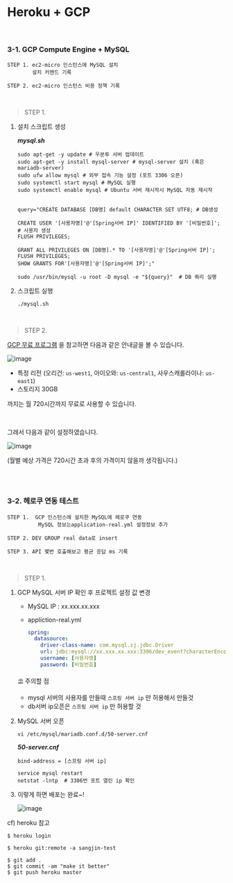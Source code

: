 # Heroku + GCP

<br />

### 3-1. GCP Compute Engine + MySQL

```
STEP 1. ec2-micro 인스턴스에 MySQL 설치
        설치 커멘드 기록

STEP 2. ec2-micro 인스턴스 비용 정책 기록
```

<br />

> STEP 1.

1. 설치 스크립트 생성

   ***mysql.sh***

   ```shell
   sudo apt-get -y update # 우분투 서버 업데이트
   sudo apt-get -y install mysql-server # mysql-server 설치 (혹은 mariadb-server)
   sudo ufw allow mysql # 외부 접속 기능 설정 (포트 3306 오픈)
   sudo systemctl start mysql # MySQL 실행
   sudo systemctl enable mysql # Ubuntu 서버 재시작시 MySQL 자동 재시작
   
   
   query="CREATE DATABASE [DB명] default CHARACTER SET UTF8; # DB생성
   
   CREATE USER '[사용자명]'@'[Spring서버 IP]' IDENTIFIED BY '[비밀번호]'; # 사용자 생성
   FLUSH PRIVILEGES;
   
   GRANT ALL PRIVILEGES ON [DB명].* TO '[사용자명]'@'[Spring서버 IP]';
   FLUSH PRIVILEGES;
   SHOW GRANTS FOR'[사용자명]'@'[Spring서버 IP]';"
   
   sudo /usr/bin/mysql -u root -D mysql -e "${query}"  # DB 쿼리 실행
   ```

2. 스크립트 실행

   ```shell
   ./mysql.sh
   ```

<br />



> STEP 2.

<a href="https://cloud.google.com/free/docs/gcp-free-tier?hl=ko&_ga=2.142668413.-979674017.1638945935#free-tier-usage-limits" target="_blank">GCP 무료 프로그램</a> 을 참고하면 다음과 같은 안내글을 볼 수 있습니다.



![image](https://user-images.githubusercontent.com/42775225/145178387-676668c5-7c7d-409e-bca5-6ff699d670d5.png)

- 특정 리전 (오리건: `us-west1`, 아이오와: `us-central1`, 사우스캐롤라이나: `us-east1`)
- 스토리지 30GB

까지는 월 720시간까지 무료로 사용할 수 있습니다.

<br />

그래서 다음과 같이 설정하였습니다.

![image](https://user-images.githubusercontent.com/42775225/145178421-0dbd7bb6-57e3-411c-9e4f-148548641e68.png)



(월별 예상 가격은 720시간 초과 후의 가격이지 않을까 생각됩니다.)



<br />
<br />

### 3-2. 헤로쿠 연동 테스트

```text
STEP 1.  GCP 인스턴스에 설치한 MySQL에 헤로쿠 연동
          MySQL 정보는application-real.yml 설정정보 추가

STEP 2. DEV GROUP real data로 insert

STEP 3. API 몇번 호출해보고 평균 응답 ms 기록
```

<br />

> STEP 1.

1. GCP MySQL 서버 IP 확인 후 프로젝트 설정 값 변경

   - MySQL IP : xx.xxx.xx.xxx

   - appliction-real.yml

     ```yaml
     spring:
       datasource:
         driver-class-name: com.mysql.cj.jdbc.Driver
         url: jdbc:mysql://xx.xxx.xx.xxx:3306/dev_event?characterEncoding=UTF-8&serverTimezone=UTC
         username: [사용자명]
         password: [비밀번호]
     ```

   ⛱ 주의할 점

   - mysql 서버의 사용자를 만들때 `스프링 서버 ip` 만 허용해서 만들것
   - db서버 ip오픈은 `스프링 서버 ip` 만 허용할 것



2. MySQL 서버 오픈

   ```shell
   vi /etc/mysql/mariadb.conf.d/50-server.cnf
   ```

   ***50-server.cnf***

   ```
   bind-address = [스프링 서버 ip]
   ```

   ```shell
   service mysql restart
   netstat -lntp  # 3306번 포트 열린 ip 확인  
   ```

   

3. 이렇게 하면 배포는 완료~!

   ![image](https://user-images.githubusercontent.com/42775225/145210435-d7a2bfec-24b0-4dd5-8810-8cb04653e2fc.png)





cf) heroku 참고

```shell
$ heroku login

$ heroku git:remote -a sangjin-test

$ git add .
$ git commit -am "make it better"
$ git push heroku master
```

